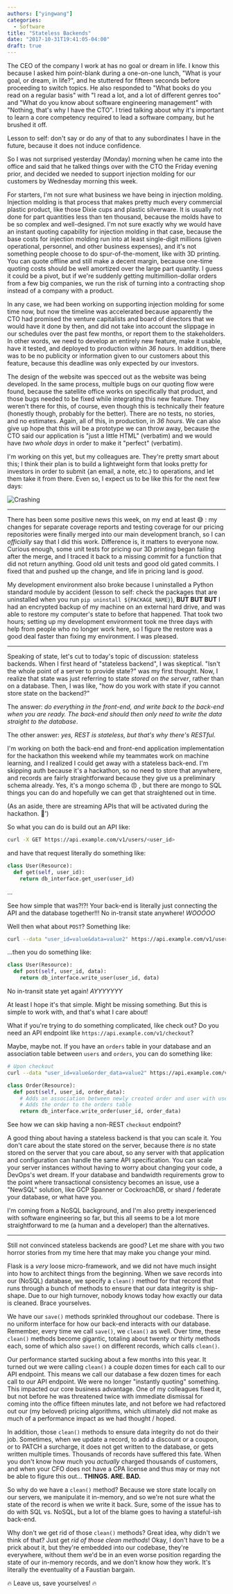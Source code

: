 ```yaml
---
authors: ["yingwang"]
categories:
  - Software
title: "Stateless Backends"
date: "2017-10-31T19:41:05-04:00"
draft: true
---
```


The CEO of the company I work at has no goal or dream in life. I know this because I asked him point-blank during a one-on-one lunch, "What is your goal, or dream, in life?", and he stuttered for fifteen seconds before proceeding to switch topics. He also responded to "What books do you read on a regular basis" with "I read a lot, and a lot of different genres too" and "What do you know about software engineering management" with "Nothing, that's why I have the CTO". I tried talking about why it's important to learn a core competency required to lead a software company, but he brushed it off.

Lesson to self: don't say or do any of that to any subordinates I have in the future, because it does not induce confidence.

So I was not surprised yesterday (Monday) morning when he came into the office and said that he talked things over with the CTO the Friday evening prior, and decided we needed to support injection molding for our customers by Wednesday morning this week.

For starters, I'm not sure what business we have being in injection molding. Injection molding is that process that makes pretty much every commercial plastic product, like those Dixie cups and plastic silverware. It is usually not done for part quantities less than ten thousand, because the molds have to be so complex and well-designed. I'm not sure exactly why we would have an instant quoting capability for injection molding in that case, because the base costs for injection molding run into at least single-digit millions (given operational, personnel, and other business expenses), and it's not something people choose to do spur-of-the-moment, like with 3D printing. You can quote offline and still make a decent margin, because one-time quoting costs should be well amortized over the large part quantity. I guess it could be a pivot, but if we're suddenly getting multimillion-dollar orders from a few big companies, we run the risk of turning into a contracting shop instead of a company with a product.

In any case, we had been working on supporting injection molding for some time now, but now the timeline was accelerated because apparently the CTO had promised the venture capitalists and board of directors that we would have it done by then, and did not take into account the slippage in our schedules over the past few months, or report them to the stakeholders. In other words, we need to develop an entirely new feature, make it usable, have it tested, and deployed to production within _36 hours_. In addition, there was to be no publicity or information given to our customers about this feature, because this deadline was only expected by our investors.

The design of the website was specced out as the website was being developed. In the same process, multiple bugs on our quoting flow were found, because the satellite office works on specifically that product, and those bugs needed to be fixed while integrating this new feature. They weren't there for this, of course, even though this is technically their feature (honestly though, probably for the better). There are no tests, no stories, and no estimates. Again, all of this, in production, in _36 hours_. We can also give up hope that this will be a prototype we can throw away, because the CTO said our application is "just a little HTML" (verbatim) and we would have _two whole days_ in order to make it "perfect" (verbatim).

I'm working on this yet, but my colleagues are. They're pretty smart about this; I think their plan is to build a lightweight form that looks pretty for investors in order to submit {an email, a note, etc.} to operations, and let them take it from there. Even so, I expect us to be like this for the next few days:

![Crashing](/img/posts/2017/10/31/stateless_backends_1.gif)

---

There has been some positive news this week, on my end at least :sweat_smile: : my changes for separate coverage reports and testing coverage for our pricing repositories were finally merged into our main development branch, so I can _officially_ say that I did this work. Difference is, it matters to everyone now. Curious enough, some unit tests for pricing our 3D printing began failing after the merge, and I traced it back to a missing commit for a function that did not return anything. Good old unit tests and good old gated commits. I fixed that and pushed up the change, and life in pricing land is _good_.

My development environment also broke because I uninstalled a Python standard module by accident (lesson to self: check the packages that are uninstalled when you run `pip uninstall ${PACKAGE_NAME}`), **BUT BUT BUT** I had an encrypted backup of my machine on an external hard drive, and was able to restore my computer's state to before that happened. That took two hours; setting up my development environment took me three days with help from people who no longer work here, so I figure the restore was a good deal faster than fixing my environment. I was pleased.

---

Speaking of state, let's cut to today's topic of discussion: stateless backends. When I first heard of "stateless backend", I was skeptical. "Isn't the whole point of a server to provide state?" was my first thought. Now, I realize that state was just referring to state _stored on the server_, rather than on a database. Then, I was like, "how do you work with state if you cannot store state on the backend?"

The answer: _do everything in the front-end, and write back to the back-end when you are ready. The back-end should then only need to write the data straight to the database_.

The other answer: _yes, REST is stateless, but that's why there's RESTful_.

I'm working on both the back-end and front-end application implementation for the hackathon this weekend while my teammates work on machine learning, and I realized I could get away with a stateless back-end. I'm skipping auth because it's a hackathon, so no need to store that anywhere, and records are fairly straightforward because they give us a preliminary schema already. Yes, it's a mongo schema :angry: , but there are mongo to SQL things you can do and hopefully we can get that straightened out in time.

(As an aside, there are streaming APIs that will be activated during the hackathon. :eyes:')

So what you can do is build out an API like:

```bash
curl -X GET https://api.example.com/v1/users/<user_id>
```

and have that request literally do something like:

```python
class User(Resource):
  def get(self, user_id):
    return db_interface.get_user(user_id)
```

...

See how simple that was?!?! Your back-end is literally just connecting the API and the database together!!! No in-transit state anywhere! _WOOOOO_

Well then what about `POST`? Something like:

```bash
curl --data "user_id=value&data=value2" https://api.example.com/v1/users/
```

...then you do something like:

```python
class User(Resource):
  def post(self, user_id, data):
    return db_interface.write_user(user_id, data)
```

No in-transit state yet again! _AYYYYYYY_

At least I hope it's that simple. Might be missing something. But this is simple to work with, and that's what I care about!

What if you're trying to do something complicated, like check out? Do you need an API endpoint like `https://api.example.com/v1/checkout`?

Maybe, maybe not. If you have an `orders` table in your database and an association table between `users` and `orders`, you can do something like:

```bash
# Upon checkout
curl --data "user_id=value&order_data=value2" https://api.example.com/v1/orders/
```

```python
class Order(Resource):
  def post(self, user_id, order_data):
    # Adds an association between newly created order and user with user_id
    # Adds the order to the orders table
    return db_interface.write_order(user_id, order_data)
```

See how we can skip having a non-REST `checkout` endpoint?

A good thing about having a stateless backend is that you can scale it. You don't care about the state stored on the server, because there _is_ no state stored on the server that you care about, so any server with that application and configuration can handle the same API specification. You can scale your server instances without having to worry about changing your code, a DevOps's wet dream. If your database and bandwidth requirements grow to the point where transactional consistency becomes an issue, use a "NewSQL" solution, like GCP Spanner or CockroachDB, or shard / federate your database, or what have you.

I'm coming from a NoSQL background, and I'm also pretty inexperienced with software engineering so far, but this all seems to be a lot more straightforward to me (a human and a developer) than the alternatives.

---

Still not convinced stateless backends are good? Let me share with you two horror stories from my time here that may make you change your mind.

Flask is a _very_ loose micro-framework, and we did not have much insight into how to architect things from the beginning. When we save records into our (NoSQL) database, we specify a `clean()` method for that record that runs through a bunch of methods to ensure that our data integrity is ship-shape. Due to our high turnover, nobody knows today how exactly our data is cleaned. Brace yourselves.

We have our `save()` methods sprinkled throughout our codebase. There is no uniform interface for how our back-end interacts with our database. Remember, every time we call `save()`, we `clean()` as well. Over time, these `clean()` methods become gigantic, totaling about twenty or thirty methods each, some of which also `save()` on different records, which calls `clean()`.

Our performance started sucking about a few months into this year. It turned out we were calling `clean()` a couple dozen times for each call to our API endpoint. This means we call our database a few dozen times for each call to our API endpoint. We were no longer "instantly quoting" something. This impacted our core business advantage. One of my colleagues fixed it, but not before he was threatened twice with immediate dismissal for coming into the office fifteen minutes late, and not before we had refactored out our (my beloved) pricing algorithms, which ultimately did not make as much of a performance impact as we had thought / hoped.

In addition, those `clean()` methods to ensure data integrity do not do their job. Sometimes, when we update a record, to add a discount or a coupon, or to PATCH a surcharge, it does not get written to the database, or gets written multiple times. Thousands of records have suffered this fate. When you don't know how much you _actually_ charged thousands of customers, and when your CFO does not have a CPA license and thus may or may not be able to figure this out... **THINGS. ARE. BAD.**

So why do we have a `clean()` method? Because we store state locally on our servers, we manipulate it in-memory, and so we're not sure what the state of the record is when we write it back. Sure, some of the issue has to do with SQL vs. NoSQL, but a lot of the blame goes to having a stateful-ish back-end.

Why don't we get rid of those `clean()` methods? Great idea, why didn't we think of that? Just get _rid of those clean methods_! Okay, I don't have to be a prick about it, but they're embedded into our codebase, they're everywhere, without them we'd be in an even worse position regarding the state of our in-memory records, and we don't know how they work. It's literally the eventuality of a Faustian bargain.

:fire: Leave us, save yourselves! :fire:
